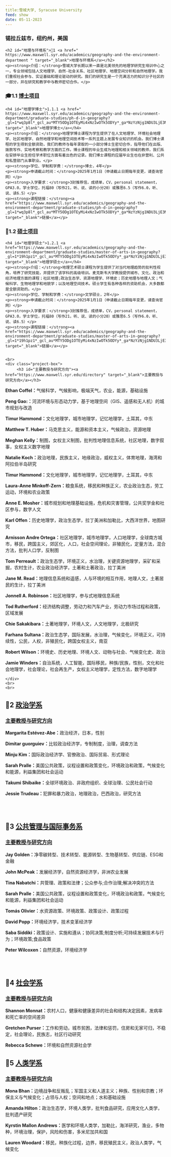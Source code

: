 ```yaml
---
title:雪城大学, Syracuse University
feed: show
date: 05-11-2023
---
```


<html lang="zh">
<head>
    <meta charset="UTF-8">
    <title>雪城大学，Syracuse University </title>
    <link rel="stylesheet" href="/assets/css/CSS.css">
</head>
<body>
    <h3>锡拉丘兹市，纽约州，美国</h3>

    <h2 id="地理与环境系">🏫1 <a href=" https://www.maxwell.syr.edu/academics/geography-and-the-environment-department " target="_blank">地理与环境系</a></h2>
    <p><strong>介绍：</strong>雪城大学长期以来一直是北美领先的地理学研究生培训中心之一，专业领域包括人文地理学、自然-社会关系、社区地理学、地理空间分析和自然地理学。我们重视社会参与、实证基础和理论驱动的研究。我们的研究生是一个充满活力的知识分子社区的一部分，并在研究和教学中与教师密切合作。</p>

<h3 id="博士项目">🎓1.1 <a href=" https://www.maxwell.syr.edu/academics/geography-and-the-environment-department/graduate-studies/ph-d-in-geography " target="_blank">博士项目</a></h3>

    <h4 id="地理学博士">1.1.1 <a href=" https://www.maxwell.syr.edu/academics/geography-and-the-environment-department/graduate-studies/ph-d-in-geography?_gl=1*wq3p8l*_gcl_au*MTY5ODg1OTEyMi4xNzIwOTk5ODYy*_ga*NzYzNjg1NDU3LjE3MjA5OTk4NjI.*_ga_JYZJL3F4BE*MTcyMDk5OTg2MS4xLjEuMTcyMTAwMDcyMC4xMC4wLjA.*_ga_QT13NN6N9S*MTcyMDk5OTg2MS4xLjEuMTcyMTAwMDcyMC4xMC4wLjA" target="_blank">地理学博士</a></h4>
    <p><strong>介绍：</strong>地理学博士课程为学生提供了在人文地理学、环境社会地理学、社区地理学、自然地理学和地理空间技术等一系列主题上发展专业知识的机会。我们博士课程的学生得到全额资助，我们的教师与每年录取的一小部分博士生密切合作，指导他们在出版、拨款写作、实地考察和教学方面的工作。博士课程的毕业生成为地理和相关领域的教师，我们系在安排毕业生担任学术职位方面有着出色的记录。我们博士课程的应届毕业生也在非营利、公共和私营部门从事职业。</p>
    <p><strong>学位、学制和学费：</strong>博士，4年</p>
    <p><strong>申请截止时间：</strong>2025年1月1日（申请截止日期每年变更，请查询官网）</p>
    <p><strong>入学要求：</strong>3封推荐信，成绩单，CV，personal statement，GPA3.0，学士学位，托福80（写作21，听、说、读的小分20）或雅思6.5（写作6.0，听、说、读6.5）</p>
    <p><strong>课程链接：</strong><a href="https://www.maxwell.syr.edu/academics/geography-and-the-environment-department/graduate-studies/ph-d-in-geography?_gl=1*wq3p8l*_gcl_au*MTY5ODg1OTEyMi4xNzIwOTk5ODYy*_ga*NzYzNjg1NDU3LjE3MjA5OTk4NjI.*_ga_JYZJL3F4BE*MTcyMDk5OTg2MS4xLjEuMTcyMTAwMDcyMC4xMC4wLjA.*_ga_QT13NN6N9S*MTcyMDk5OTg2MS4xLjEuMTcyMTAwMDcyMC4xMC4wLjA" target="_blank">链接</a></p>

<h3 id="硕士项目">📖1.2 <a href="https://www.maxwell.syr.edu/academics/geography-and-the-environment-department/graduate-studies/master-of-arts-in-geography" target="_blank">硕士项目</a></h3>

    <h4 id="地理学硕士">1.2.1 <a href="https://www.maxwell.syr.edu/academics/geography-and-the-environment-department/graduate-studies/master-of-arts-in-geography?_gl=1*19h1pz1*_gcl_au*MTY5ODg1OTEyMi4xNzIwOTk5ODYy*_ga*NzYzNjg1NDU3LjE3MjA5OTk4NjI.*_ga_JYZJL3F4BE*MTcyMDk5OTg2MS4xLjEuMTcyMTAwMDUzOC41OC4wLjA.*_ga_QT13NN6N9S*MTcyMDk5OTg2MS4xLjEuMTcyMTAwMDUzOS41Ny4wLjA" target="_blank">地理学硕士</a></h4>
    <p><strong>介绍：</strong>地理艺术硕士课程为学生提供了对当代地理趋势的批判性视角，培养了研究技能，并提供了该学科的高级培训。麦克斯韦大学教授提供城市、文化、政治和经济地理方面的课程；社区地理;政治生态学、资源地理学、环境史；历史地理与地理人文；气候科学、生物地理学和地貌学；以及地理空间技术。硕士学生有各种各样的资助机会，大多数都是全额资助的。</p>
    <p><strong>学位、学制和学费：</strong>文学硕士，2年</p>
    <p><strong>申请截止时间：</strong>2025年1月1日（申请截止日期每年变更，请查询官网）</p>
    <p><strong>入学要求：</strong>3封推荐信，成绩单，CV，personal statement，GPA3.0，学士学位，托福80（写作21，听、说、读的小分20）或雅思6.5（写作6.0，听、说、读6.5）</p>
    <p><strong>课程链接：</strong><a href="https://www.maxwell.syr.edu/academics/geography-and-the-environment-department/graduate-studies/master-of-arts-in-geography?_gl=1*19h1pz1*_gcl_au*MTY5ODg1OTEyMi4xNzIwOTk5ODYy*_ga*NzYzNjg1NDU3LjE3MjA5OTk4NjI.*_ga_JYZJL3F4BE*MTcyMDk5OTg2MS4xLjEuMTcyMTAwMDUzOC41OC4wLjA.*_ga_QT13NN6N9S*MTcyMDk5OTg2MS4xLjEuMTcyMTAwMDUzOS41Ny4wLjA" target="_blank">链接</a></p>

   
    <br>
    <div class="project-box">
         <h3 id="主要教授与研究方向"><a href="https://www.maxwell.syr.edu/directory" target="_blank">主要教授与研究方向</a></h3>
<p><strong> Ethan Coffel：</strong>气候科学，气候影响，极端天气，农业，能源，基础设施</p>
        <p><strong> Peng Gao:：</strong>河流环境与形态动力学，基于地理空间（GIS、遥感和无人机）的城市规划与改造</p>
        <p><strong> Timur Hammond：</strong>文化地理学，城市地理学，记忆地理学，土耳其，中东</p>
        <p><strong> Matthew T. Huber：</strong>马克思主义，能源和资本主义，气候政治，资源地理 </p>
        <p><strong> Meghan Kelly：</strong>制图，女权主义制图，批判性地理信息系统，社区地理，数字叙事，女权主义数字地理</p>
        <p><strong> Natalie Koch：</strong>政治地理，民族主义，地缘政治，威权主义，体育地理，海湾和阿拉伯半岛研究</p>
        <p><strong> Timur Hammond：</strong>文化地理学，城市地理学，记忆地理学，土耳其，中东</p>
        <p><strong> Laura-Anne Minkoff-Zern：</strong>粮食系统，移民和种族正义，农业政治生态，劳工运动，环境和农业政策</p>
        <p><strong> Anne E. Mosher：</strong>城市规划和地理基础设施，危机和灾害管理，公共奖学金和社区参与，数字人文</p>
        <p><strong> Karl Offen：</strong>历史地理学，政治生态学，拉丁美洲和加勒比，大西洋世界，地图研究</p>
        <p><strong> Arnisson Andre Ortega：</strong>社区地理学，城市地理学，人口地理学，全球南方城市，移民，跨国主义，郊区化，人口，社会空间理论，非殖民化，定量方法，混合方法，批判人口学，反制图</p>
        <p><strong> Tom Perreault：</strong>政治生态学，环境正义，水治理，关键资源地理学，采矿和采掘，农村生计，农业政治经济学，土著和土著政治，拉丁美洲</p>
        <p><strong> Jane M. Read：</strong>地理信息系统和遥感，人与环境的相互作用，地理人文，土著居民的生计，拉丁美洲</p>
        <p><strong> Jonnell A. Robinson：</strong>社区地理学，参与式地理信息系统</p>
        <p><strong> Tod Rutherford：</strong>经济结构调整，劳动力和汽车产业，劳动力市场过程和政策，区域发展</p>
        <p><strong> Chie Sakakibara：</strong>土著地理学，环境人文，人文地理学，北极研究</p>
        <p><strong> Farhana Sultana：</strong>政治生态学，国际发展，水治理，气候变化，环境正义，可持续性，公民，人权，非殖民化，跨国女权主义，南亚</p>
        <p><strong> Robert Wilson：</strong>环境史、历史地理、环境人文、动物与社会、气候变化史、政治</p>
        <p><strong> Jamie Winders：</strong>自治系统，人工智能，国际移民，种族/民族，性别，文化和社会地理学，社会理论，社会再生产，女权主义地理学，定性方法，数字地理学</p>


    </div>
    <br>
    <br>

<h2 id="政治学系">🏫2 <a href=" https://www.maxwell.syr.edu/academics/political-science-department " target="_blank">政治学系</a></h2>

<div class="project-box">
         <h3 id="主要教授与研究方向"><a href=" https://www.maxwell.syr.edu/academics/political-science/people " target="_blank">主要教授与研究方向</a></h3>
<p><strong> Margarita Estévez-Abe：</strong>政治经济，日本，性别</p>
        <p><strong> Dimitar guorguiev：</strong>比较政治经济学，专制制度，治理，调查方法</p>
        <p><strong> Minju Kim：</strong>国际政治经济学、官僚政治、国际贸易、形式理论</p>
        <p><strong> Sarah Pralle：</strong>美国公共政策，议程设置和政策变化，环境政治和政策，气候变化和能源，利益集团和社会运动</p>
        <p><strong> Takumi Shibaike：</strong>全球环境政治、非政府组织、全球治理、公民社会行动</p>
        <p><strong> Jessie Trudeau：</strong>犯罪和暴力政治，地理政治，巴西政治，研究方法</p>

 </div>
<br>
<br>

<h2 id="公共管理与国际事务系">🏫3 <a href=" https://www.maxwell.syr.edu/academics/public-administration-international-affairs-department " target="_blank">公共管理与国际事务系</a></h2>

<div class="project-box">
         <h3 id="主要教授与研究方向"><a href=" https://www.maxwell.syr.edu/academics/public-administration-international-affairs-department/people" target="_blank">主要教授与研究方向</a></h3>
<p><strong> Jay Golden：</strong>净零碳转型、技术转型、能源转型、生物基转型、供应链、ESG和金融</p>
        <p><strong> John McPeak：</strong>发展经济学，自然资源经济学，非洲农业发展</p>
        <p><strong> Tina Nabatchi：</strong>共管理、政策和法律；公众参与;合作治理;解决冲突的方法</p>
        <p><strong> Sarah Pralle：</strong>美国公共政策，议程设置和政策变化，环境政治和政策，气候变化和能源，利益集团和社会运动</p>
        <p><strong> Tomás Olivier：</strong>水资源政策、环境政策、政策设计、政策过程</p>
        <p><strong> David Popp：</strong>环境经济学，技术变革经济学</p>
        <p><strong> Saba Siddiki：</strong>政策设计、实施和遵从；协同决策;制度分析;可持续发展技术与行为；环境政策;食品政策</p>
        <p><strong> Peter Wilcoxen：</strong>自然资源，环境经济学</p>

</div>
<br>
<br>

<h2 id="社会学系">🏫4 <a href=" https://www.maxwell.syr.edu/academics/sociology-department " target="_blank">社会学系</a></h2>

<div class="project-box">
         <h3 id="主要教授与研究方向"><a href=" https://www.maxwell.syr.edu/academics/sociology-department/people" target="_blank">主要教授与研究方向</a></h3>
<p><strong> Shannon Monnat：</strong>农村人口，健康和健康差异的社会和结构决定因素，发病率和死亡率的空间差异</p>
        <p><strong> Gretchen Purser：</strong>工作和劳动，城市贫困，法律和惩罚，住房和无家可归，不稳定，社会理论，民族志，社区行动研究</p>
        <p><strong> Rebecca Schewe：</strong>环境和自然资源社会学</p>
</div>

<h2 id="人类学系">🏫5 <a href=" https://www.maxwell.syr.edu/academics/anthropology-department " target="_blank">人类学系</a></h2>

<div class="project-box">
         <h3 id="主要教授与研究方向"><a href=" https://www.maxwell.syr.edu/academics/anthropology-department/people" target="_blank">主要教授与研究方向</a></h3>
<p><strong> Mona Bhan：</strong>边境战争和反叛乱；军国主义和人道主义；种族、性别和宗教；环保主义与气候变化；占领与人权；空间和地点；水和基础设施</p>
        <p><strong> Amanda Hilton：</strong>政治生态学，环境人类学，批判食品研究，应用文化人类学，批判遗产研究</p>
        <p><strong> Kyrstin Mallon Andrews：</strong>医学和环境人类学，加勒比，海洋研究，渔业，多物种，环境治理，保护，风险和伤害，多米尼加共和国</p>
        <p><strong> Lauren Woodard：</strong>移民，种族化过程，边界，移民殖民主义，政治人类学，气候变化</p>

</div>


</body>
</html>

